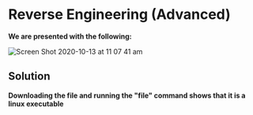 # Reverse Engineering (Advanced) 

**We are presented with the following:**

![Screen Shot 2020-10-13 at 11 07 41 am](https://user-images.githubusercontent.com/45506405/95810766-55999d80-0d44-11eb-83b0-91982b4d0973.png)

## Solution
**Downloading the file and running the "file" command shows that it is a linux executable**




